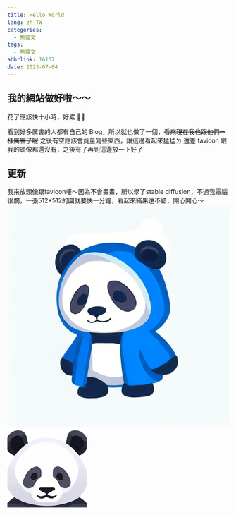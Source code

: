 ```yaml
---
title: Hello World
lang: zh-TW
categories:
  - 熊貓文
tags:
  - 熊貓文
abbrlink: 16107
date: 2023-07-04
---
```


## 我的網站做好啦～～

花了應該快十小時，好累 😮‍💨  
<!--more-->
看到好多厲害的人都有自己的 Blog，所以就也做了一個，~~看來現在我也跟他們一樣厲害了呢~~
之後有空應該會竟量寫些東西，讓這邊看起來猛猛ㄉ
還差 favicon 跟我的頭像都還沒有，之後有了再到這邊放一下好了

## 更新

我來放頭像跟favicon嘍～因為不會畫畫，所以學了stable diffusion，不過我電腦很爛，一張512*512的圖就要快一分鐘，看起來結果還不錯，開心開心～
![頭像](/images/Panda_Me.png)
![Favicon](/images/favicon_180.png)
